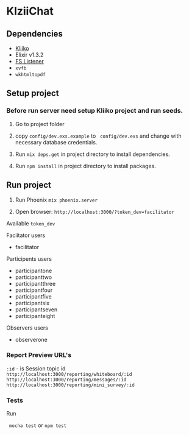 # KlziiChat

## Dependencies

  * [Kliiko](https://github.com/DiatomEnterprises/Kliiko)
  * Elixir v1.3.2
  * [FS Listener](https://github.com/synrc/fs#backends)
  * ``` xvfb ```
  * ``` wkhtmltopdf ```

## Setup project
  
### Before run server need setup Kliiko project and run seeds.

1) Go to project folder

2) copy ``` config/dev.exs.example ``` to ``` config/dev.exs``` and change with necessary database credentials.

2) Run ``` mix deps.get ``` in project directory to install dependencies.

3) Run ``` npm install ``` in project directory to install packages.

## Run project

1) Run Phoenix ``` mix phoenix.server ```

2) Open browser: ``` http://localhost:3000/?token_dev=facilitator ```

Available ``` token_dev ```

Faciitator users
 * facilitator

Participents users
 * participantone
 * participanttwo
 * participantthree
 * participantfour
 * participantfive
 * participantsix
 * participantseven
 * participanteight

Observers users
 * observerone

### Report Preview URL's

``` :id ``` - is Session topic id  
``` http://localhost:3000/reporting/whiteboard/:id ```
``` http://localhost:3000/reporting/messages/:id ```
``` http://localhost:3000/reporting/mini_survey/:id ```

### Tests
Run

 ``` mocha test```
or
 ``` npm test ```